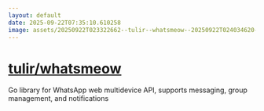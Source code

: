 ```yaml
---
layout: default
date: 2025-09-22T07:35:10.610258
image: assets/20250922T023322662--tulir--whatsmeow--20250922T024034620--cropped.png
---
```


# [tulir/whatsmeow](https://github.com/tulir/whatsmeow)

Go library for WhatsApp web multidevice API, supports messaging, group management, and notifications
